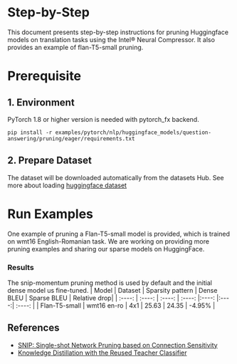 Step-by-Step
============

This document presents step-by-step instructions for pruning Huggingface models on translation tasks using the Intel® Neural Compressor. It also provides an example of flan-T5-small pruning.

# Prerequisite

## 1. Environment

PyTorch 1.8 or higher version is needed with pytorch_fx backend.

```shell
pip install -r examples/pytorch/nlp/huggingface_models/question-answering/pruning/eager/requirements.txt
```

## 2. Prepare Dataset

The dataset will be downloaded automatically from the datasets Hub.
See more about loading [huggingface dataset](https://huggingface.co/docs/datasets/loading_datasets.html)


# Run Examples
One example of pruning a Flan-T5-small model is provided, which is trained on wmt16 English-Romanian task. We are working on providing more pruning examples and sharing our sparse models on HuggingFace.



### Results
The snip-momentum pruning method is used by default and the initial dense model us fine-tuned.
|  Model  | Dataset  |  Sparsity pattern | Dense BLEU | Sparse BLEU | Relative drop|
|  :----:  | :----:  | :----: | :----: |:----: |:----:| :----: |
| Flan-T5-small | wmt16 en-ro |  4x1  | 25.63 | 24.35 | -4.95% |


## References
* [SNIP: Single-shot Network Pruning based on Connection Sensitivity](https://arxiv.org/abs/1810.02340)
* [Knowledge Distillation with the Reused Teacher Classifier](https://arxiv.org/abs/2203.14001)





